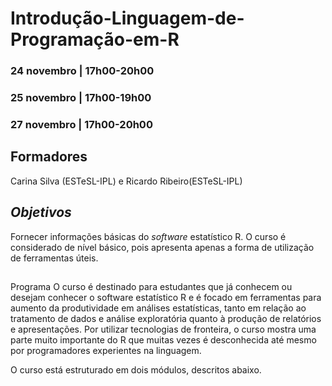 # Introdução-Linguagem-de-Programação-em-R

### 24 novembro | 17h00-20h00
### 25 novembro | 17h00-19h00
### 27 novembro | 17h00-20h00 

## Formadores
   Carina Silva (ESTeSL-IPL) e Ricardo Ribeiro(ESTeSL-IPL)
   
   
 

## *Objetivos*
Fornecer informações básicas do _software_ estatístico R. O curso é considerado de nível básico, pois apresenta apenas a forma de utilização de ferramentas úteis.

## 

Programa
O curso é destinado para estudantes que já conhecem ou desejam conhecer o software estatístico R e é focado em ferramentas para aumento da produtividade em análises estatísticas, tanto em relação ao tratamento de dados e análise exploratória quanto à produção de relatórios e apresentações. Por utilizar tecnologias de fronteira, o curso mostra uma parte muito importante do R que muitas vezes é desconhecida até mesmo por programadores experientes na linguagem.

O curso está estruturado em dois módulos, descritos abaixo.
